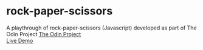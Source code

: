 # rock-paper-scissors
A playthrough of rock-paper-scissors (Javascript) developed as part of The Odin Project [The Odin Project](https://www.theodinproject.com/)  
[Live Demo](https://drtierney.github.io/rock-paper-scissors/)
